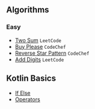 ## Algorithms

### Easy

* [Two Sum](TwoSum.md) `LeetCode`
* [Buy Please](BuyPlease.md) `CodeChef`
* [Reverse Star Pattern](ReverseStarPattern.md) `CodeChef`
* [Add Digits](AddDigits.md) `LeetCode`

## Kotlin Basics

* [If Else](https://github.com/sahuadarsh0/Kotlin-And-DataStructures/blob/master/src/main/kotlin/basics/IfElse.kt)
* [Operators](https://github.com/sahuadarsh0/Kotlin-And-DataStructures/blob/master/src/main/kotlin/basics/Operators.kt)
